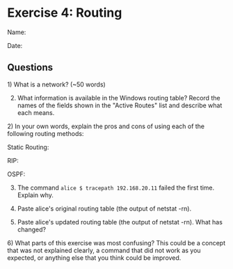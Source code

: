 Exercise 4: Routing
==========================

Name:

Date:

Questions
-----------------

1\) What is a network? (~50 words)

2. What information is available in the Windows routing table? Record the names of the fields shown in the "Active Routes" list and describe what each means.


2\) In your own words, explain the pros and cons of using each of the following routing methods:

Static Routing:

RIP: 

OSPF:
 
3) The command `alice $ tracepath 192.168.20.11` failed the first time. Explain why.

4) Paste alice's original routing table (the output of netstat -rn).

5) Paste alice's updated routing table (the output of netstat -rn). What has changed?

6\) What parts of this exercise was most confusing? This could be a concept that was not explained clearly, a command that did not work as you expected, or anything else that you think could be improved.
